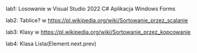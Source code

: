 lab1: Losowanie w Visual Studio 2022 C# Aplikacja Windows Forms

lab2: Tablice? w https://pl.wikipedia.org/wiki/Sortowanie_przez_scalanie

lab3: Klasy w https://pl.wikipedia.org/wiki/Sortowanie_przez_kopcowanie

lab4: Klasa Lista(Element.next.prev)
